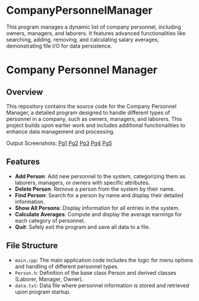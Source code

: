 # CompanyPersonnelManager
This program manages a dynamic list of company personnel, including owners, managers, and laborers. It features advanced functionalities like searching, adding, removing, and calculating salary averages, demonstrating file I/O for data persistence.

# Company Personnel Manager

## Overview
This repository contains the source code for the Company Personnel Manager, a detailed program designed to handle different types of personnel in a company, such as owners, managers, and laborers. This project builds upon earlier work and includes additional functionalities to enhance data management and processing.

Output Screenshots: [Pg1](https://i.postimg.cc/tCYvWX9v/screenshot1.png) [Pg2](https://i.postimg.cc/260TLtMf/screenshot2.png) [Pg3](https://i.postimg.cc/W10nwzC8/screenshot3.png) [Pg4](https://i.postimg.cc/CxpC5Y5q/screenshot4.png) [Pg5](https://i.postimg.cc/zGpkc6DH/screenshot5.png)

## Features
- **Add Person**: Add new personnel to the system, categorizing them as laborers, managers, or owners with specific attributes.
- **Delete Person**: Remove a person from the system by their name.
- **Find Person**: Search for a person by name and display their detailed information.
- **Show All Persons**: Display information for all entries in the system.
- **Calculate Averages**: Compute and display the average earnings for each category of personnel.
- **Quit**: Safely exit the program and save all data to a file.

## File Structure
- `main.cpp`: The main application code includes the logic for menu options and handling of different personnel types.
- `Person.h`: Definition of the base class Person and derived classes (Laborer, Manager, Owner).
- `data.txt`: Data file where personnel information is stored and retrieved upon program startup.
